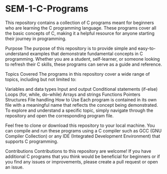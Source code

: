 # SEM-1-C-Programs
This repository contains a collection of C programs meant for beginners who are learning the C programming language. These programs cover all the basic concepts of C, making it a helpful resource for anyone starting their journey in programming.

Purpose
The purpose of this repository is to provide simple and easy-to-understand examples that demonstrate fundamental concepts in C programming. Whether you are a student, self-learner, or someone looking to refresh their C skills, these programs can serve as a guide and reference.

Topics Covered
The programs in this repository cover a wide range of topics, including but not limited to:

Variables and data types
Input and output
Conditional statements (if-else)
Loops (for, while, do-while)
Arrays and strings
Functions
Pointers
Structures
File handling
How to Use
Each program is contained in its own file with a meaningful name that reflects the concept being demonstrated. To explore and understand a specific topic, simply navigate through the repository and open the corresponding program file.

Feel free to clone or download this repository to your local machine. You can compile and run these programs using a C compiler such as GCC (GNU Compiler Collection) or any IDE (Integrated Development Environment) that supports C programming.

Contributions
Contributions to this repository are welcome! If you have additional C programs that you think would be beneficial for beginners or if you find any issues or improvements, please create a pull request or open an issue.